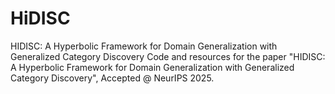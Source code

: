 # HiDISC
HIDISC: A Hyperbolic Framework for Domain Generalization with Generalized Category Discovery Code and resources for the paper "HIDISC: A Hyperbolic Framework for Domain Generalization with Generalized Category Discovery", Accepted @ NeurIPS 2025.
